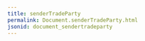 ```yaml
---
title: senderTradeParty
permalink: Document.senderTradeParty.html
jsonid: document_sendertradeparty
---
```

